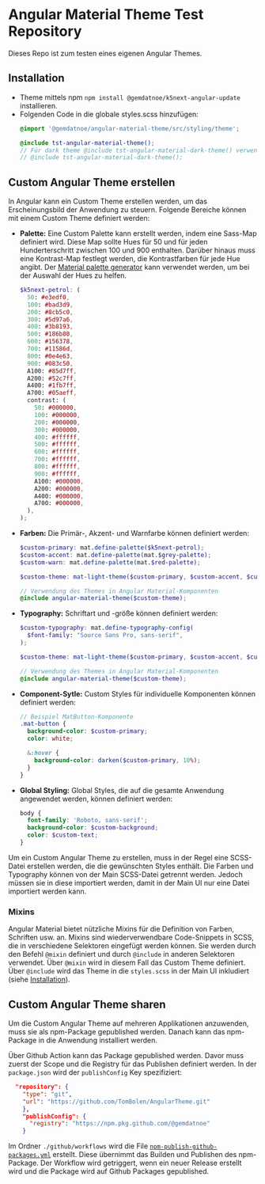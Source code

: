 # Angular Material Theme Test Repository

Dieses Repo ist zum testen eines eigenen Angular Themes.


## Installation

* Theme mittels npm `npm install @gemdatnoe/k5next-angular-update` installieren.
* Folgenden Code in die globale styles.scss hinzufügen:
  ```scss
  @import '@gemdatnoe/angular-material-theme/src/styling/theme';
  
  @include tst-angular-material-theme();
  // Für dark theme @include tst-angular-material-dark-theme() verwenden
  // @include tst-angular-material-dark-theme();
  ```

## Custom Angular Theme erstellen
In Angular kann ein Custom Theme erstellen werden, um das Erscheinungsbild der Anwendung zu steuern.
Folgende Bereiche können mit einem Custom Theme definiert werden:

* **Palette:** Eine Custom Palette kann erstellt werden, indem eine Sass-Map definiert wird.
Diese Map sollte Hues für 50 und für jeden Hunderterschritt zwischen 100 und 900 enthalten. Darüber hinaus muss eine Kontrast-Map festlegt werden, die Kontrastfarben für jede Hue angibt. Der [Material palette generator](https://material.io/design/color/the-color-system.html#tools-for-picking-colors) kann verwendet werden, um bei der Auswahl der Hues zu helfen.

  ```scss
  $k5next-petrol: (
    50: #e3edf0,
    100: #bad3d9,
    200: #8cb5c0,
    300: #5d97a6,
    400: #3b8193,
    500: #186b80,
    600: #156378,
    700: #11586d,
    800: #0e4e63,
    900: #083c50,
    A100: #85d7ff,
    A200: #52c7ff,
    A400: #1fb7ff,
    A700: #05aeff,
    contrast: (
      50: #000000,
      100: #000000,
      200: #000000,
      300: #000000,
      400: #ffffff,
      500: #ffffff,
      600: #ffffff,
      700: #ffffff,
      800: #ffffff,
      900: #ffffff,
      A100: #000000,
      A200: #000000,
      A400: #000000,
      A700: #000000,
    ),
  );
  ```

* **Farben:** Die Primär-, Akzent- und Warnfarbe können definiert werden: 
  ```scss
  $custom-primary: mat.define-palette($k5next-petrol);
  $custom-accent: mat.define-palette(mat.$grey-palette);
  $custom-warn: mat.define-palette(mat.$red-palette);

  $custom-theme: mat-light-theme($custom-primary, $custom-accent, $custom-warn);

  // Verwendung des Themes in Angular Material-Komponenten
  @include angular-material-theme($custom-theme);
  ``` 
* **Typography:** Schriftart und -größe können definiert werden:
  ```scss
  $custom-typography: mat.define-typography-config(
    $font-family: "Source Sans Pro, sans-serif",
  );

  $custom-theme: mat-light-theme($custom-primary, $custom-accent, $custom-warn, $custom-typography);

  // Verwendung des Themes in Angular Material-Komponenten
  @include angular-material-theme($custom-theme);
  ```

* **Component-Sytle:** Custom Styles für individuelle Komponenten können definiert werden:
  ```scss
  // Beispiel MatButton-Komponente
  .mat-button {
    background-color: $custom-primary;
    color: white;

    &:hover {
      background-color: darken($custom-primary, 10%);
    }
  }
  ```

* **Global Styling:** Global Styles, die auf die gesamte Anwendung angewendet werden, können definiert werden:
  ```scss
  body {
    font-family: 'Roboto, sans-serif';
    background-color: $custom-background;
    color: $custom-text;
  }
  ```

Um ein Custom Angular Theme zu erstellen, muss in der Regel eine SCSS-Datei erstellen werden, die die gewünschten Styles enthält. 
Die Farben und Typography können von der Main SCSS-Datei getrennt werden.
Jedoch müssen sie in diese importiert werden, damit in der Main UI nur eine Datei importiert werden kann.

### Mixins
Angular Material bietet nützliche Mixins für die Definition von Farben, Schriften usw. an. 
Mixins sind wiederverwendbare Code-Snippets in SCSS, die in verschiedene Selektoren eingefügt werden können. 
Sie werden durch den Befehl `@mixin` definiert und durch `@include` in anderen Selektoren verwendet. 
Über `@mixin` wird in diesem Fall das Custom Theme definiert. 
Über `@include`  wird das Theme in die `styles.scss` in der Main UI inkludiert (siehe [Installation](#installation)).
  

## Custom Angular Theme sharen
Um die Custom Angular Theme auf mehreren Applikationen anzuwenden, muss sie als npm-Package gepublished werden. 
Danach kann das npm-Package in die Anwendung installiert werden.

Über Github Action kann das Package gepublished werden.
Davor muss zuerst der Scope und die Registry für das Publishen definiert werden. 
In der `package.json` wird der `publishConfig` Key spezifiziert:

```json
  "repository": {
    "type": "git",
    "url": "https://github.com/TomBolen/AngularTheme.git"
    },
    "publishConfig": {
      "registry": "https://npm.pkg.github.com/@gemdatnoe"
    }
```

Im Ordner `./github/workflows` wird die File [`npm-publish-github-packages.yml`](https://github.com/gemdatnoe/AngularTheme/blob/main/.github/workflows/npm-publish-github-packages.yml) erstellt. 
Diese übernimmt das Builden und Publishen des npm-Package.
Der Workflow wird getriggert, wenn ein neuer Release erstellt wird und die Package wird auf Github Packages gepublished.
